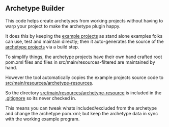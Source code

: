 ## Archetype Builder

This code helps create archetypes from working projects without having to warp your project to make the archetype plugin happy.

It does this by keeping the [example projects](https://github.com/fusesource/fuse/tree/master/tooling/examples) as stand alone examples folks can use, test and maintain directly; then it auto-generates the source of the [archetype projects](https://github.com/fusesource/fuse/tree/master/tooling/archetypes) via a build step.

To simplify things, the archetype projects have their own hand crafted root pom.xml files and files in src/main/resources-filtered are maintained by hand.

However the tool automatically copies the example projects source code to [src/main/resources/archetype-resources](https://github.com/fusesource/fuse/tree/master/tooling/archetypes/camel-drools-archetype/src/main/resources).

So the directory [src/main/resources/archetype-resource](https://github.com/fusesource/fuse/tree/master/tooling/archetypes/camel-drools-archetype/src/main/resources) is included in the [.gitignore](https://github.com/fusesource/fuse/blob/master/tooling/archetypes/camel-drools-archetype/src/main/resources/.gitignore) so its never checked in.

This means you can tweak whats included/excluded from the archetype and change the archetype pom.xml; but keep the archetype data in sync with the working example program.

